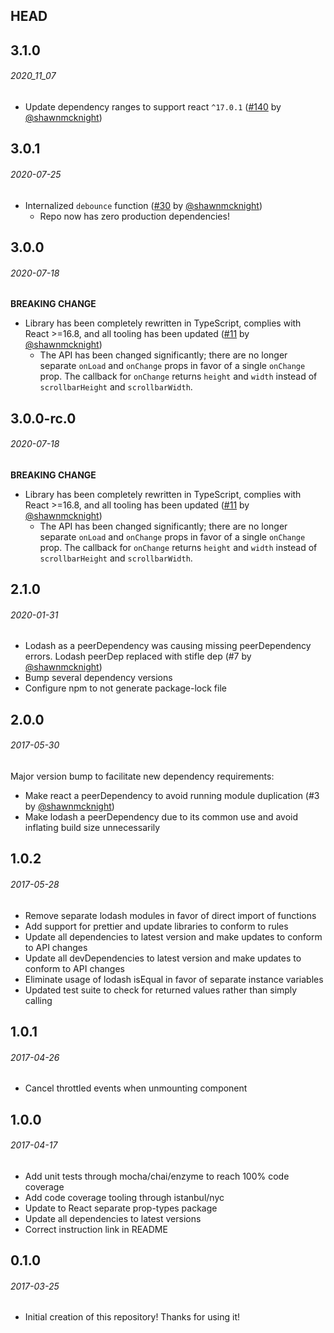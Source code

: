 ## HEAD

## 3.1.0
###### _2020_11_07_
- Update dependency ranges to support react `^17.0.1` ([#140](https://github.com/STORIS/react-scrollbar-size/pull/140) by [@shawnmcknight](https://github.com/shawnmcknight))

## 3.0.1
###### _2020-07-25_
- Internalized `debounce` function ([#30](https://github.com/STORIS/react-scrollbar-size/pull/30) by [@shawnmcknight](https://github.com/shawnmcknight))
  - Repo now has zero production dependencies!

## 3.0.0
###### _2020-07-18_
**BREAKING CHANGE**
- Library has been completely rewritten in TypeScript, complies with React >=16.8, and all tooling has been updated ([#11](https://github.com/STORIS/react-scrollbar-size/pull/11) by [@shawnmcknight](https://github.com/shawnmcknight))
  - The API has been changed significantly; there are no longer separate `onLoad` and `onChange` props in favor of a single `onChange` prop.  The callback for `onChange` returns `height` and `width` instead of `scrollbarHeight` and `scrollbarWidth`.

## 3.0.0-rc.0
###### _2020-07-18_
**BREAKING CHANGE**
- Library has been completely rewritten in TypeScript, complies with React >=16.8, and all tooling has been updated ([#11](https://github.com/STORIS/react-scrollbar-size/pull/11) by [@shawnmcknight](https://github.com/shawnmcknight))
  - The API has been changed significantly; there are no longer separate `onLoad` and `onChange` props in favor of a single `onChange` prop.  The callback for `onChange` returns `height` and `width` instead of `scrollbarHeight` and `scrollbarWidth`.

## 2.1.0
###### _2020-01-31_
- Lodash as a peerDependency was causing missing peerDependency errors.  Lodash peerDep replaced with stifle dep (#7 by [@shawnmcknight](https://github.com/shawnmcknight))
- Bump several dependency versions
- Configure npm to not generate package-lock file

## 2.0.0

###### _2017-05-30_
Major version bump to facilitate new dependency requirements:
- Make react a peerDependency to avoid running module duplication (#3 by [@shawnmcknight](https://github.com/shawnmcknight))
- Make lodash a peerDependency due to its common use and avoid inflating build size unnecessarily

## 1.0.2

###### _2017-05-28_
- Remove separate lodash modules in favor of direct import of functions
- Add support for prettier and update libraries to conform to rules
- Update all dependencies to latest version and make updates to conform to API changes
- Update all devDependencies to latest version and make updates to conform to API changes
- Eliminate usage of lodash isEqual in favor of separate instance variables
- Updated test suite to check for returned values rather than simply calling

## 1.0.1

###### _2017-04-26_
- Cancel throttled events when unmounting component

## 1.0.0

###### _2017-04-17_
- Add unit tests through mocha/chai/enzyme to reach 100% code coverage
- Add code coverage tooling through istanbul/nyc
- Update to React separate prop-types package
- Update all dependencies to latest versions
- Correct instruction link in README

## 0.1.0

###### _2017-03-25_
- Initial creation of this repository!  Thanks for using it!
